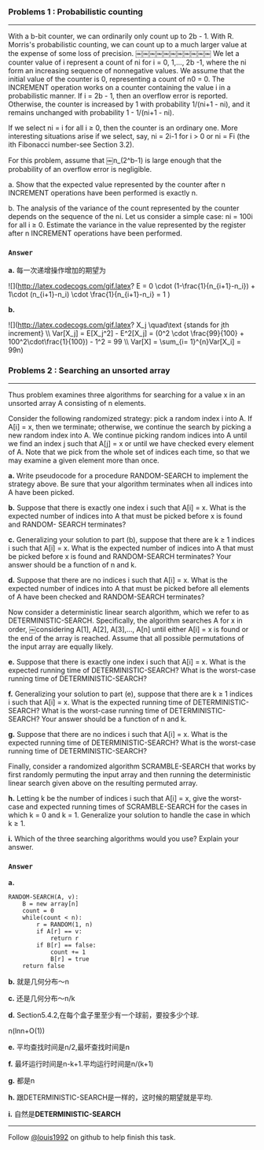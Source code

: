 ### Problems 1 : Probabilistic counting
***
With a b-bit counter, we can ordinarily only count up to 2b - 1. With R. Morris's probabilistic counting, we can count up to a much larger value at the expense of some loss of precision.
￼￼￼￼￼￼￼￼￼￼￼
We let a counter value of i represent a count of ni for i = 0, 1,..., 2b -1, where the ni form an increasing sequence of nonnegative values. We assume that the initial value of the counter is 0, representing a count of n0 = 0. The INCREMENT operation works on a counter containing the value i in a probabilistic manner. If i = 2b - 1, then an overflow error is reported. Otherwise, the counter is increased by 1 with probability 1/(ni+1 - ni), and it remains unchanged with probability 1 - 1/(ni+1 - ni).

If we select ni = i for all i ≥ 0, then the counter is an ordinary one. More interesting situations arise if we select, say, ni = 2i-1 for i > 0 or ni = Fi (the ith Fibonacci number-see Section 3.2).


For this problem, assume that ￼n_(2^b-1) is large enough that the probability of an overflow error is negligible.


a. Show that the expected value represented by the counter after n INCREMENT operations have been performed is exactly n.


b. The analysis of the variance of the count represented by the counter depends on the sequence of the ni. Let us consider a simple case: ni = 100i for all i ≥ 0. Estimate the variance in the value represented by the register after n INCREMENT operations have been performed.

### `Answer`
**a.**
每一次递增操作增加的期望为

![](http://latex.codecogs.com/gif.latex? E = 0 \\cdot \(1-\\frac{1}{n_{i+1}-n_i}\) + 1\\cdot \(n_{i+1}-n_i\) \\cdot \\frac{1}{n_{i+1}-n_i} = 1 )

**b.**

![](http://latex.codecogs.com/gif.latex? X_j \\quad\\text {stands for jth increment} \\\\ Var[X_j] = E[X_j^2] - E^2[X_j] = \(0^2 \\cdot \\frac{99}{100} + 100^2\\cdot\\frac{1}{100}\) - 1^2 = 99 \\\\ 
Var[X] = \\sum_{i= 1}^{n}Var[X_i] = 99n)


### Problems 2 : Searching an unsorted array
***
Thus problem examines three algorithms for searching for a value x in an unsorted array A consisting of n elements.

Consider the following randomized strategy: pick a random index i into A. If A[i] = x, then we terminate; otherwise, we continue the search by picking a new random index into A. We continue picking random indices into A until we find an index j such that A[j] = x or until we have checked every element of A. Note that we pick from the whole set of indices each time, so that we may examine a given element more than once.

**a.** Write pseudocode for a procedure RANDOM-SEARCH to implement the strategy above. Be sure that your algorithm terminates when all indices into A have been picked.


**b.** Suppose that there is exactly one index i such that A[i] = x. What is the expected number of indices into A that must be picked before x is found and RANDOM- SEARCH terminates?


**c.** Generalizing your solution to part (b), suppose that there are k ≥ 1 indices i such that A[i] = x. What is the expected number of indices into A that must be picked before x is found and RANDOM-SEARCH terminates? Your answer should be a function of n and k.


**d.** Suppose that there are no indices i such that A[i] = x. What is the expected number of indices into A that must be picked before all elements of A have been checked and RANDOM-SEARCH terminates?


Now consider a deterministic linear search algorithm, which we refer to as DETERMINISTIC-SEARCH. Specifically, the algorithm searches A for x in order,
￼considering A[1], A[2], A[3],..., A[n] until either A[i] = x is found or the end of the array is reached. Assume that all possible permutations of the input array are equally likely.


**e.** Suppose that there is exactly one index i such that A[i] = x. What is the expected running time of DETERMINISTIC-SEARCH? What is the worst-case running time of DETERMINISTIC-SEARCH?


**f.** Generalizing your solution to part (e), suppose that there are k ≥ 1 indices i such that A[i] = x. What is the expected running time of DETERMINISTIC-SEARCH? What is the worst-case running time of DETERMINISTIC-SEARCH? Your answer should be a function of n and k.


**g.** Suppose that there are no indices i such that A[i] = x. What is the expected running time of DETERMINISTIC-SEARCH? What is the worst-case running time of DETERMINISTIC-SEARCH?


Finally, consider a randomized algorithm SCRAMBLE-SEARCH that works by first randomly permuting the input array and then running the deterministic linear search given above on the resulting permuted array.

**h.** Letting k be the number of indices i such that A[i] = x, give the worst-case and expected running times of SCRAMBLE-SEARCH for the cases in which k = 0 and k = 1. Generalize your solution to handle the case in which k ≥ 1.


**i.** Which of the three searching algorithms would you use? Explain your answer.


### `Answer`

**a.**


	RANDOM-SEARCH(A, v):
		B = new array[n]
		count = 0
		while(count < n):
			r = RANDOM(1, n)
			if A[r] == v:
				return r
			if B[r] == false:
				count += 1
				B[r] = true
		return false
		
**b.**
就是几何分布～n

**c.**
还是几何分布～n/k

**d.**
Section5.4.2,在每个盒子里至少有一个球前，要投多少个球.

n(lnn+O(1))

**e.**
平均查找时间是n/2,最坏查找时间是n

**f.**
最坏运行时间是n-k+1.平均运行时间是n/(k+1)

**g.**
都是n

**h.**
跟DETERMINISTIC-SEARCH是一样的，这时候的期望就是平均.

**i.**
自然是**DETERMINISTIC-SEARCH**
	


***
Follow [@louis1992](https://github.com/gzc) on github to help finish this task.


